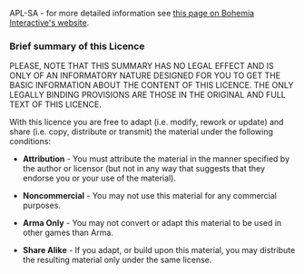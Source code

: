 APL-SA - for more detailed information see [this page on Bohemia Interactive's website](https://www.bohemia.net/communihttps://github.com/pennyworth12345/pen_clutterDebug/community/license/new?branch=masterty/licenses/arma-public-license-share-alike).

### Brief summary of this Licence
PLEASE, NOTE THAT THIS SUMMARY HAS NO LEGAL EFFECT AND IS ONLY OF AN INFORMATORY NATURE DESIGNED FOR YOU TO GET THE BASIC INFORMATION ABOUT THE CONTENT OF THIS LICENCE. THE ONLY LEGALLY BINDING PROVISIONS ARE THOSE IN THE ORIGINAL AND FULL TEXT OF THIS LICENCE.

With this licence you are free to adapt (i.e. modify, rework or update) and share (i.e. copy, distribute or transmit) the material under the following conditions:

* **Attribution** - You must attribute the material in the manner specified by the author or licensor (but not in any way that suggests that they endorse you or your use of the material).

* **Noncommercial** - You may not use this material for any commercial purposes.

* **Arma Only** - You may not convert or adapt this material to be used in other games than Arma.

* **Share Alike** - If you adapt, or build upon this material, you may distribute the resulting material only under the same license.
